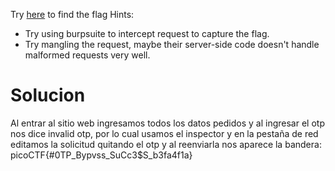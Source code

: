 Try [here](http://titan.picoctf.net:65227/) to find the flag
Hints:
- Try using burpsuite to intercept request to capture the flag.
- Try mangling the request, maybe their server-side code doesn't handle malformed requests very well.
# Solucion
Al entrar al sitio web ingresamos todos los datos pedidos y al ingresar el otp nos dice invalid otp, por lo cual usamos el inspector y en la pestaña de red editamos la solicitud quitando el otp y al reenviarla nos aparece la bandera: picoCTF{#0TP_Bypvss_SuCc3$S_b3fa4f1a}
